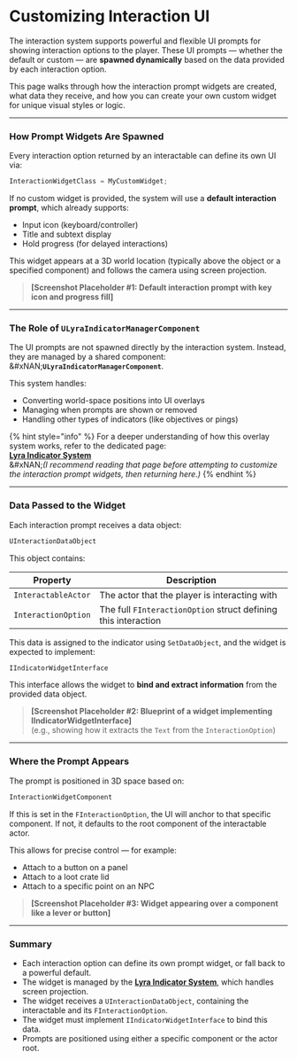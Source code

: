 # Customizing Interaction UI

The interaction system supports powerful and flexible UI prompts for showing interaction options to the player. These UI prompts — whether the default or custom — are **spawned dynamically** based on the data provided by each interaction option.

This page walks through how the interaction prompt widgets are created, what data they receive, and how you can create your own custom widget for unique visual styles or logic.

***

### How Prompt Widgets Are Spawned

Every interaction option returned by an interactable can define its own UI via:

```cpp
InteractionWidgetClass = MyCustomWidget;
```

If no custom widget is provided, the system will use a **default interaction prompt**, which already supports:

* Input icon (keyboard/controller)
* Title and subtext display
* Hold progress (for delayed interactions)

This widget appears at a 3D world location (typically above the object or a specified component) and follows the camera using screen projection.

> **\[Screenshot Placeholder #1: Default interaction prompt with key icon and progress fill]**

***

### The Role of `ULyraIndicatorManagerComponent`

The UI prompts are not spawned directly by the interaction system. Instead, they are managed by a shared component:\
&#xNAN;**`ULyraIndicatorManagerComponent`**.

This system handles:

* Converting world-space positions into UI overlays
* Managing when prompts are shown or removed
* Handling other types of indicators (like objectives or pings)

{% hint style="info" %}
For a deeper understanding of how this overlay system works, refer to the dedicated page:\
[**Lyra Indicator System**](../ui/lyra-indicator-system/)\
&#xNAN;_(I recommend reading that page before attempting to customize the interaction prompt widgets, then returning here.)_
{% endhint %}

***

### Data Passed to the Widget

Each interaction prompt receives a data object:

```cpp
UInteractionDataObject
```

This object contains:

| Property            | Description                                                    |
| ------------------- | -------------------------------------------------------------- |
| `InteractableActor` | The actor that the player is interacting with                  |
| `InteractionOption` | The full `FInteractionOption` struct defining this interaction |

This data is assigned to the indicator using `SetDataObject`, and the widget is expected to implement:

```cpp
IIndicatorWidgetInterface
```

This interface allows the widget to **bind and extract information** from the provided data object.

> **\[Screenshot Placeholder #2: Blueprint of a widget implementing IIndicatorWidgetInterface]**\
> (e.g., showing how it extracts the `Text` from the `InteractionOption`)

***

### Where the Prompt Appears

The prompt is positioned in 3D space based on:

```cpp
InteractionWidgetComponent
```

If this is set in the `FInteractionOption`, the UI will anchor to that specific component. If not, it defaults to the root component of the interactable actor.

This allows for precise control — for example:

* Attach to a button on a panel
* Attach to a loot crate lid
* Attach to a specific point on an NPC

> **\[Screenshot Placeholder #3: Widget appearing over a component like a lever or button]**

***

### Summary

* Each interaction option can define its own prompt widget, or fall back to a powerful default.
* The widget is managed by the [**Lyra Indicator System**](../ui/lyra-indicator-system/), which handles screen projection.
* The widget receives a `UInteractionDataObject`, containing the interactable and its `FInteractionOption`.
* The widget must implement `IIndicatorWidgetInterface` to bind this data.
* Prompts are positioned using either a specific component or the actor root.
